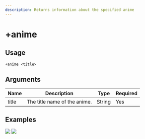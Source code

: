 ```yaml
---
description: Returns information about the specified anime
---
```


# +anime

## Usage

```
+anime <title>
```

## Arguments

| Name  | Description                  | Type   | Required |
| ----- | ---------------------------- | ------ | -------- |
| title | The title name of the anime. | String | Yes      |

## Examples

![](https://user-images.githubusercontent.com/111157596/201472337-ff6b8841-19bf-432d-b482-a4eb307d02b8.png) ![](https://user-images.githubusercontent.com/111157596/201472342-243a25b2-dc9c-4dd9-9684-293b4ca46859.png)
